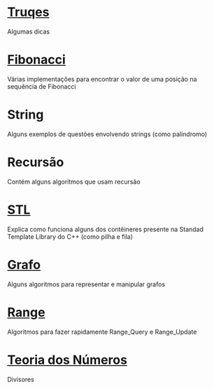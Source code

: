 # [Truqes](Truques.md)
Algumas dicas

# [Fibonacci](Fibonacci/README.md)
Várias implementações para encontrar o valor de uma posição na sequência de Fibonacci

# String
Alguns exemplos de questões envolvendo strings (como palíndromo)

# Recursão
Contém alguns algoritmos que usam recursão

# [STL](STL/README.md)
Explica como funciona alguns dos contêineres presente na Standad Template Library do C++ (como pilha e fila)

# [Grafo](Grafo/README.md)
Alguns algoritmos para representar e manipular grafos

# [Range](Range/README.md)
Algoritmos para fazer rapidamente Range_Query e Range_Update

# [Teoria dos Números](Teoria%20dos%20Numeros/README.md)
Divisores
